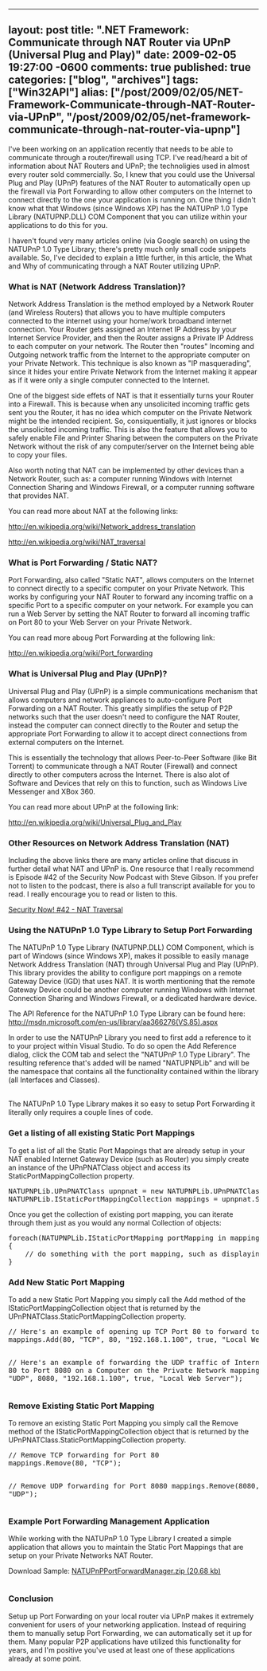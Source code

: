   ---
  layout: post
  title: ".NET Framework: Communicate through NAT Router via UPnP (Universal Plug and Play)"
  date: 2009-02-05 19:27:00 -0600
  comments: true
  published: true
  categories: ["blog", "archives"]
  tags: ["Win32API"]
  alias: ["/post/2009/02/05/NET-Framework-Communicate-through-NAT-Router-via-UPnP", "/post/2009/02/05/net-framework-communicate-through-nat-router-via-upnp"]
  ---
<!-- more -->
<p>I've been working on an application recently that needs to be able to communicate through a router/firewall using TCP. I've read/heard a bit of information about NAT Routers and UPnP; the technoligies used in almost every router sold commercially. So, I knew that you could use the Universal Plug and Play (UPnP) features of the NAT Router to automatically open up the firewall via Port Forwarding to allow other computers on the Internet to connect directly to the one your application is running on. One thing I didn't know what that Windows (since Windows XP) has the NATUPnP 1.0 Type Library (NATUPNP.DLL) COM Component that you can utilize within your applications to do this for you.</p>
<p>I haven't found very many articles online (via Google search) on using the NATUPnP 1.0 Type Library; there's pretty much only small code snippets available. So, I've decided to explain a little further, in this article, the What and Why of communicating through a NAT Router utilizing UPnP.</p>
<h3>What is NAT (Network Address Translation)?</h3>
<p>Network Address Translation is the method employed by a Network Router (and Wireless Routers) that allows you to have multiple computers connected to the internet using your home/work broadband internet connection. Your Router gets assigned an Internet IP Address by your Internet Service Provider, and then the Router assigns a Private IP Address to each computer on your network. The Router then "routes" Incoming and Outgoing network traffic from the Internet to the appropriate computer on your Private Network. This technique is also known as "IP masquerading", since it hides your entire Private Network from the Internet making it appear as if it were only a single computer connected to the Internet.</p>
<p>One of the biggest side effets of NAT is that it essentially turns your Router into a Firewall. This is because when any unsolicited incoming traffic gets sent you the Router, it has no idea which computer on the Private Network might be the intended recipient. So, consiquentially, it just ignores or blocks the unsolicited incoming traffic. This is also the feature that allows you to safely enable File and Printer Sharing between the computers on the Private Network without the risk of any computer/server on the Internet being able to copy your files.</p>
<p>Also worth noting that NAT can be implemented by other devices than a Network Router, such as: a computer running Windows with Internet Connection Sharing and Windows Firewall, or a computer running software that provides NAT.</p>
<p>You can read more about NAT at the following links:</p>
<p><a href="http://en.wikipedia.org/wiki/Network_address_translation">http://en.wikipedia.org/wiki/Network_address_translation</a></p>
<p><a href="http://en.wikipedia.org/wiki/NAT_traversal">http://en.wikipedia.org/wiki/NAT_traversal</a></p>
<h3>What is Port Forwarding / Static NAT?</h3>
<p>Port Forwarding, also called "Static NAT", allows computers on the Internet to connect directly to a specific computer on your Private Network. This works by configuring your NAT Router to forward any incoming traffic on a specific Port to a specific computer on your network. For example you can run a Web Server by setting the NAT Router to forward all incoming traffic on Port 80 to your Web Server on your Private Network.</p>
<p>You can read more aboug Port Forwarding at the following link:</p>
<p><a href="http://en.wikipedia.org/wiki/Port_forwarding">http://en.wikipedia.org/wiki/Port_forwarding</a></p>
<h3>What is Universal Plug and Play (UPnP)?</h3>
<p>Universal Plug and Play (UPnP) is a simple communications mechanism that allows computers and network appliances to auto-configure Port Forwarding on a NAT Router. This greatly simplifies the setup of P2P networks such that the user doesn't need to configure the NAT Router, instead the computer can connect directly to the Router and setup the appropriate Port Forwarding to allow it to accept direct connections from external computers on the Internet.</p>
<p>This is essentially the technology that allows Peer-to-Peer Software (like Bit Torrent) to communicate through a NAT Router (Firewall) and connect directly to other computers across the Internet. There is also alot of Software and Devices that rely on this to function, such as Windows Live Messenger and XBox 360.</p>
<p>You can read more about UPnP at the following link:</p>
<p><a href="http://en.wikipedia.org/wiki/Universal_Plug_and_Play">http://en.wikipedia.org/wiki/Universal_Plug_and_Play</a></p>
<h3>Other Resources on Network Address Translation (NAT)</h3>
<p>Including the above links there are many articles online that discuss in further detail what NAT and UPnP is. One resource that I really recommend is Episode #42 of the Security Now Podcast with Steve Gibson. If you prefer not to listen to the podcast, there is also a full transcript available for you to read. I really encourage you to read or listen to this.</p>
<p><a href="http://www.grc.com/securitynow.htm#42">Security Now! #42 - NAT Traversal</a></p>
<h3>Using the NATUPnP 1.0 Type Library to Setup Port Forwarding</h3>
<p>The NATUPnP 1.0 Type Library (NATUPNP.DLL) COM Component, which is part of Windows (since Windows XP), makes it possible to easily manage Network Address Translation (NAT) through Universal Plug and Play (UPnP). This library provides the ability to configure port mappings on a remote Gateway Device (IGD) that uses NAT. It is worth mentioning that the remote Gateway Device could be another computer running Windows with Internet Connection Sharing and Windows Firewall, or a dedicated hardware device.</p>
<p>The API Reference for the NATUPnP 1.0 Type Library can be found here: <a href="http://msdn.microsoft.com/en-us/library/aa366276(VS.85).aspx">http://msdn.microsoft.com/en-us/library/aa366276(VS.85).aspx</a></p>
<p>In order to use the NATUPnP Library you need to first add a reference to it to your project within Visual Studio. To do so open the Add Reference dialog, click the COM tab and select the "NATUPnP 1.0 Type Library". The resulting reference that's added will be named "NATUPNPLib" and will be the namespace that contains all the functionality contained within the library (all Interfaces and Classes).</p>
<p><img src="/image.axd?picture=NATUPNPCOMLibrary_001.png" alt="" /><br /> <br /> The NATUPnP 1.0 Type Library makes it so easy to setup Port Forwarding it literally only requires a couple lines of code.</p>
<h3>Get a listing of all existing Static Port Mappings</h3>
<p>To get a list of all the Static Port Mappings that are already setup in your NAT enabled Internet Gateway Device (such as Router) you simply create an instance of the UPnPNATClass object and access its StaticPortMappingCollection property.</p>
<pre class="brush: c-sharp; first-line: 1; tab-size: 4; toolbar: false; ">NATUPNPLib.UPnPNATClass upnpnat = new NATUPNPLib.UPnPNATClass();
NATUPNPLib.IStaticPortMappingCollection mappings = upnpnat.StaticPortMappingCollection;</pre>
<p>Once you get the collection of existing port mapping, you can iterate through them just as you would any normal Collection of objects:</p>
<pre class="brush: c-sharp; first-line: 1; tab-size: 4; toolbar: false; ">foreach(NATUPNPLib.IStaticPortMapping portMapping in mappings)
{
    // do something with the port mapping, such as displaying it in a listbox
}</pre>
<h3>Add New Static Port Mapping</h3>
<p>To add a new Static Port Mapping you simply call the Add method of the IStaticPortMappingCollection object that is returned by the UPnPNATClass.StaticPortMappingCollection property.</p>
<pre class="brush: c-sharp; first-line: 1; tab-size: 4; toolbar: false; ">// Here's an example of opening up TCP Port 80 to forward to a specific Computer on the Private Network
mappings.Add(80, "TCP", 80, "192.168.1.100", true, "Local Web Server");

// Here's an example of forwarding the UDP traffic of Internet Port 80 to Port 8080 on a Computer on the Private Network
mappings.Add(80, "UDP", 8080, "192.168.1.100", true, "Local Web Server");</pre>
<h3>Remove Existing Static Port Mapping</h3>
<p>To remove an existing Static Port Mapping you simply call the Remove method of the IStaticPortMappingCollection object that is returned by the UPnPNATClass.StaticPortMappingCollection property.</p>
<pre class="brush: c-sharp; first-line: 1; tab-size: 4; toolbar: false; ">// Remove TCP forwarding for Port 80
mappings.Remove(80, "TCP");

// Remove UDP forwarding for Port 8080
mappings.Remove(8080, "UDP");</pre>
<h3>Example Port Forwarding Management Application</h3>
<p>While working with the NATUPnP 1.0 Type Library I created a simple application that allows you to maintain the Static Port Mappings that are setup on your Private Networks NAT Router.</p>
<p>Download Sample: <a href="/file.axd?file=NATUPnPPortForwardManager.zip" rel="enclosure">NATUPnPPortForwardManager.zip (20.68 kb)</a></p>
<p><img src="/image.axd?picture=NATUPNPCOMLibrary_002.png" alt="" /></p>
<h3>Conclusion</h3>
<p>Setup up Port Forwarding on your local router via UPnP makes it extremely convenient for users of your networking application. Instead of requiring them to manually setup Port Forwarding, we can automatically set it up for them. Many popular P2P applications have utilized this functionality for years, and I'm positive you've used at least one of these applications already at some point.</p>
